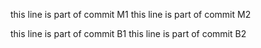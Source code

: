 this line is part of commit M1
this line is part of commit M2

this line is part of commit B1
this line is part of commit B2
